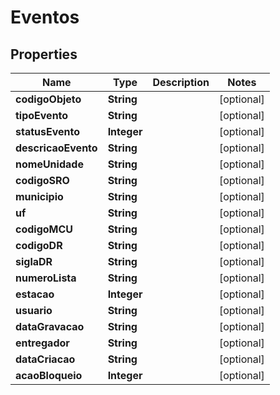 
# Eventos

## Properties
Name | Type | Description | Notes
------------ | ------------- | ------------- | -------------
**codigoObjeto** | **String** |  |  [optional]
**tipoEvento** | **String** |  |  [optional]
**statusEvento** | **Integer** |  |  [optional]
**descricaoEvento** | **String** |  |  [optional]
**nomeUnidade** | **String** |  |  [optional]
**codigoSRO** | **String** |  |  [optional]
**municipio** | **String** |  |  [optional]
**uf** | **String** |  |  [optional]
**codigoMCU** | **String** |  |  [optional]
**codigoDR** | **String** |  |  [optional]
**siglaDR** | **String** |  |  [optional]
**numeroLista** | **String** |  |  [optional]
**estacao** | **Integer** |  |  [optional]
**usuario** | **String** |  |  [optional]
**dataGravacao** | **String** |  |  [optional]
**entregador** | **String** |  |  [optional]
**dataCriacao** | **String** |  |  [optional]
**acaoBloqueio** | **Integer** |  |  [optional]



